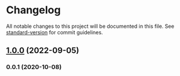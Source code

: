 # Changelog

All notable changes to this project will be documented in this file. See [standard-version](https://github.com/conventional-changelog/standard-version) for commit guidelines.

## [1.0.0](https://github.com/whpptjs/sitemaps/compare/v1.0.0-rc6...v1.0.0) (2022-09-05)

### 0.0.1 (2020-10-08)
